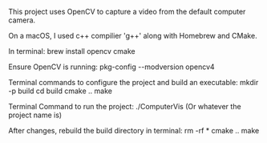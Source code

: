 This project uses OpenCV to capture a video from the default computer camera.

On a macOS, I used c++ compilier 'g++' along with Homebrew and CMake.

In terminal:
brew install opencv cmake

Ensure OpenCV is running:
pkg-config --modversion opencv4

Terminal commands to configure the project and build an executable:
mkdir -p build
cd build
cmake ..
make

Terminal Command to run the project:
./ComputerVis
(Or whatever the project name is)

After changes, rebuild the build directory in terminal:
rm -rf *
cmake ..
make